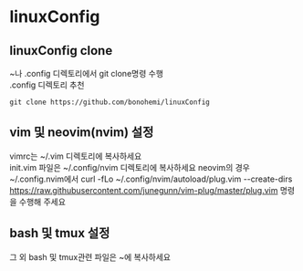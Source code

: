 # linuxConfig

## linuxConfig clone
~나 .config 디렉토리에서 git clone명령 수행
</br>
.config 디렉토리 추천

```
git clone https://github.com/bonohemi/linuxConfig
```


## vim 및 neovim(nvim) 설정
vimrc는 ~/.vim 디렉토리에 복사하세요
</br>
init.vim 파일은 ~/.config/nvim 디렉토리에 복사하세요
neovim의 경우 ~/.config.nvim에서 curl -fLo ~/.config/nvim/autoload/plug.vim --create-dirs https://raw.githubusercontent.com/junegunn/vim-plug/master/plug.vim 명령을 수행해 주세요
## bash 및 tmux 설정
그 외 bash 및 tmux관련 파일은 ~에 복사하세요

